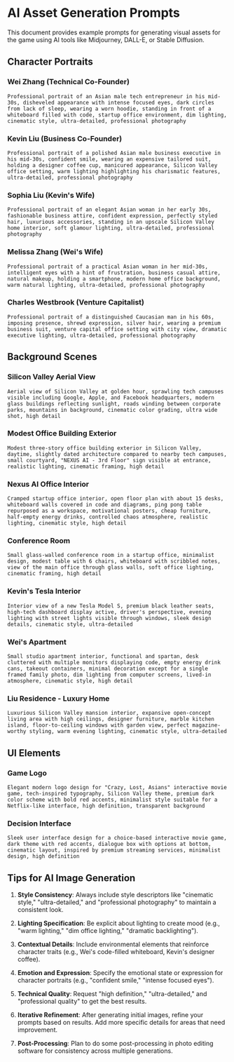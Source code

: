 # AI Asset Generation Prompts

This document provides example prompts for generating visual assets for the game using AI tools like Midjourney, DALL-E, or Stable Diffusion.

## Character Portraits

### Wei Zhang (Technical Co-Founder)

```
Professional portrait of an Asian male tech entrepreneur in his mid-30s, disheveled appearance with intense focused eyes, dark circles from lack of sleep, wearing a worn hoodie, standing in front of a whiteboard filled with code, startup office environment, dim lighting, cinematic style, ultra-detailed, professional photography
```

### Kevin Liu (Business Co-Founder)

```
Professional portrait of a polished Asian male business executive in his mid-30s, confident smile, wearing an expensive tailored suit, holding a designer coffee cup, manicured appearance, Silicon Valley office setting, warm lighting highlighting his charismatic features, ultra-detailed, professional photography
```

### Sophia Liu (Kevin's Wife)

```
Professional portrait of an elegant Asian woman in her early 30s, fashionable business attire, confident expression, perfectly styled hair, luxurious accessories, standing in an upscale Silicon Valley home interior, soft glamour lighting, ultra-detailed, professional photography
```

### Melissa Zhang (Wei's Wife)

```
Professional portrait of a practical Asian woman in her mid-30s, intelligent eyes with a hint of frustration, business casual attire, natural makeup, holding a smartphone, modern home office background, warm natural lighting, ultra-detailed, professional photography
```

### Charles Westbrook (Venture Capitalist)

```
Professional portrait of a distinguished Caucasian man in his 60s, imposing presence, shrewd expression, silver hair, wearing a premium business suit, venture capital office setting with city view, dramatic executive lighting, ultra-detailed, professional photography
```

## Background Scenes

### Silicon Valley Aerial View

```
Aerial view of Silicon Valley at golden hour, sprawling tech campuses visible including Google, Apple, and Facebook headquarters, modern glass buildings reflecting sunlight, roads winding between corporate parks, mountains in background, cinematic color grading, ultra wide shot, high detail
```

### Modest Office Building Exterior

```
Modest three-story office building exterior in Silicon Valley, daytime, slightly dated architecture compared to nearby tech campuses, small courtyard, "NEXUS AI - 3rd Floor" sign visible at entrance, realistic lighting, cinematic framing, high detail
```

### Nexus AI Office Interior

```
Cramped startup office interior, open floor plan with about 15 desks, whiteboard walls covered in code and diagrams, ping pong table repurposed as a workspace, motivational posters, cheap furniture, half-empty energy drinks, controlled chaos atmosphere, realistic lighting, cinematic style, high detail
```

### Conference Room

```
Small glass-walled conference room in a startup office, minimalist design, modest table with 6 chairs, whiteboard with scribbled notes, view of the main office through glass walls, soft office lighting, cinematic framing, high detail
```

### Kevin's Tesla Interior

```
Interior view of a new Tesla Model S, premium black leather seats, high-tech dashboard display active, driver's perspective, evening lighting with street lights visible through windows, sleek design details, cinematic style, ultra-detailed
```

### Wei's Apartment

```
Small studio apartment interior, functional and spartan, desk cluttered with multiple monitors displaying code, empty energy drink cans, takeout containers, minimal decoration except for a single framed family photo, dim lighting from computer screens, lived-in atmosphere, cinematic style, high detail
```

### Liu Residence - Luxury Home

```
Luxurious Silicon Valley mansion interior, expansive open-concept living area with high ceilings, designer furniture, marble kitchen island, floor-to-ceiling windows with garden view, perfect magazine-worthy styling, warm evening lighting, cinematic style, ultra-detailed
```

## UI Elements

### Game Logo

```
Elegant modern logo design for "Crazy, Lost, Asians" interactive movie game, tech-inspired typography, Silicon Valley theme, premium dark color scheme with bold red accents, minimalist style suitable for a Netflix-like interface, high definition, transparent background
```

### Decision Interface

```
Sleek user interface design for a choice-based interactive movie game, dark theme with red accents, dialogue box with options at bottom, cinematic layout, inspired by premium streaming services, minimalist design, high definition
```

## Tips for AI Image Generation

1. **Style Consistency**: Always include style descriptors like "cinematic style," "ultra-detailed," and "professional photography" to maintain a consistent look.

2. **Lighting Specification**: Be explicit about lighting to create mood (e.g., "warm lighting," "dim office lighting," "dramatic backlighting").

3. **Contextual Details**: Include environmental elements that reinforce character traits (e.g., Wei's code-filled whiteboard, Kevin's designer coffee).

4. **Emotion and Expression**: Specify the emotional state or expression for character portraits (e.g., "confident smile," "intense focused eyes").

5. **Technical Quality**: Request "high definition," "ultra-detailed," and "professional quality" to get the best results.

6. **Iterative Refinement**: After generating initial images, refine your prompts based on results. Add more specific details for areas that need improvement.

7. **Post-Processing**: Plan to do some post-processing in photo editing software for consistency across multiple generations. 